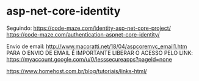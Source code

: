 # asp-net-core-identity

Seguindo: https://code-maze.com/identity-asp-net-core-project/
https://code-maze.com/authentication-aspnet-core-identity/


Envio de email: http://www.macoratti.net/18/04/aspcoremvc_email1.htm
PARA O ENVIO DE EMAIL É IMPORTANTE LIBERAR O ACESSO PELO LINK: https://myaccount.google.com/u/0/lesssecureapps?pageId=none

https://www.homehost.com.br/blog/tutoriais/links-html/
